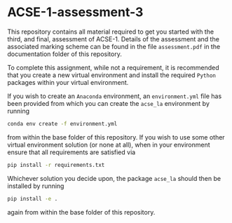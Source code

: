 # ACSE-1-assessment-3

This repository contains all material required to get you started with the
third, and final, assessment of ACSE-1. Details of the assessment and the
associated marking scheme can be found in the file `assessment.pdf`
in the documentation folder of this repository.

To complete this assignment, while not a requirement, it is recommended that
you create a new virtual environment and install the required `Python` packages
within your virtual environment.

If you wish to create an `Anaconda` environment, an `environment.yml` file has
been provided from which you can create the `acse_la` environment
by running
```bash
conda env create -f environment.yml
```
from within the base folder of this repository. If you wish to use some other virtual environment solution (or none at all),
when in your environment ensure that all requirements are satisfied via
```bash
pip install -r requirements.txt
```

Whichever solution you decide upon, the package `acse_la` should then be installed
by running
```bash
pip install -e .
```
again from within the base folder of this repository.
